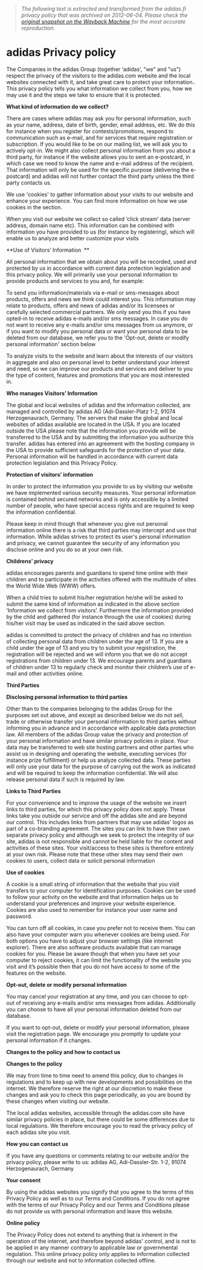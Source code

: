 > *The following text is extracted and transformed from the adidas.fi privacy policy that was archived on 2012-06-04. Please check the [original snapshot on the Wayback Machine](https://web.archive.org/web/20120604023037id_/http%3A//www.adidas.fi/pages/legal/privacy-policy) for the most accurate reproduction.*

# adidas Privacy policy

The Companies in the adidas Group (together ‘adidas’, "we" and "us") respect the privacy of the visitors to the adidas.com website and the local websites connected with it, and take great care to protect your information.. This privacy policy tells you what information we collect from you, how we may use it and the steps we take to ensure that it is protected.

**What kind of information do we collect?**

There are cases where adidas may ask you for personal information, such as your name, address, date of birth, gender, email address, etc. We do this for instance when you register for contests/promotions, respond to communication such as e-mail, and for services that require registration or subscription. If you would like to be on our mailing list, we will ask you to actively opt-in. We might also collect personal information from you about a third party, for instance if the website allows you to sent an e-postcard, in which case we need to know the name and e-mail address of the recipient. That information will only be used for the specific purpose (delivering the e-postcard) and adidas will not further contact the third party unless the third party contacts us.

We use 'cookies' to gather information about your visits to our website and enhance your experience. You can find more information on how we use cookies in the section.

When you visit our website we collect so called ‘click stream’ data (server address, domain name etc). This information can be combined with information you have provided to us (for instance by registering), which will enable us to analyze and better customize your visits 

**Use of Visitors’ Information  **

All personal information that we obtain about you will be recorded, used and protected by us in accordance with current data protection legislation and this privacy policy. We will primarily use your personal information to provide products and services to you and, for example:

To send you information/materials via e-mail or sms-messages about products, offers and news we think could interest you. This information may relate to products, offers and news of adidas and/or its licensees or carefully selected commercial partners. We only send you this if you have opted-in to receive adidas e-mails and/or sms messages. In case you do not want to receive any e-mails and/or sms messages from us anymore, or if you want to modify you personal data or want your personal data to be deleted from our database, we refer you to the 'Opt-out, delete or modify personal information' section below

To analyze visits to the website and learn about the interests of our visitors in aggregate and also on personal level to better understand your interest and need, so we can improve our products and services and deliver to you the type of content, features and promotions that you are most interested in.

**Who manages Visitors’ Information**

The global and local websites of adidas and the information collected, are managed and controlled by adidas AG (Adi-Dassler-Platz 1-2, 91074 Herzogenaurach, Germany. The servers that make the global and local websites of adidas available are located in the USA. If you are located outside the USA please note that the information you provide will be transferred to the USA and by submitting the information you authorize this transfer. adidas has entered into an agreement with the hosting company in the USA to provide sufficient safeguards for the protection of your data. Personal information will be handled in accordance with current data protection legislation and this Privacy Policy. 

**Protection of visitors’ information**

In order to protect the information you provide to us by visiting our website we have implemented various security measures. Your personal information is contained behind secured networks and is only accessible by a limited number of people, who have special access rights and are required to keep the information confidential.

Please keep in mind though that whenever you give out personal information online there is a risk that third parties may intercept and use that information. While adidas strives to protect its user's personal information and privacy, we cannot guarantee the security of any information you disclose online and you do so at your own risk.

**Childrens’ privacy**

adidas encourages parents and guardians to spend time online with their children and to participate in the activities offered with the multitude of sites the World Wide Web (WWW) offers.

When a child tries to submit his/her registration he/she will be asked to submit the same kind of information as indicated in the above section ‘Information we collect from visitors’. Furthermore the information provided by the child and gathered (for instance through the use of cookies) during his/her visit may be used as indicated in the said above section.

adidas is committed to protect the privacy of children and has no intention of collecting personal data from children under the age of 13. If you are a child under the age of 13 and you try to submit your registration, the registration will be rejected and we will inform you that we do not accept registrations from children under 13. We encourage parents and guardians of children under 13 to regularly check and monitor their children’s use of e-mail and other activities online.

**Third Parties**

**Disclosing personal information to third parties**

Other than to the companies belonging to the adidas Group for the purposes set out above, and except as described below we do not sell, trade or otherwise transfer your personal information to third parties without informing you in advance and in accordance with applicable data protection law. All members of the adidas Group value the privacy and protection of your personal information and have similar privacy policies in place. Your data may be transferred to web site hosting partners and other parties who assist us in designing and operating the website, executing services (for instance prize fulfillment) or help us analyze collected data. These parties will only use your data for the purpose of carrying out the work as indicated and will be required to keep the information confidential. We will also release personal data if such is required by law.

**Links to Third Parties**

For your convenience and to improve the usage of the website we insert links to third parties, for which this privacy policy does not apply. These links take you outside our service and off the adidas site and are beyond our control. This includes links from partners that may use adidas' logos as part of a co-branding agreement. The sites you can link to have their own separate privacy policy and although we seek to protect the integrity of our site, adidas is not responsible and cannot be held liable for the content and activities of these sites. Your visit/access to these sites is therefore entirely at your own risk. Please note that these other sites may send their own cookies to users, collect data or solicit personal information

**Use of cookies**

A cookie is a small string of information that the website that you visit transfers to your computer for identification purposes. Cookies can be used to follow your activity on the website and that information helps us to understand your preferences and improve your website experience. Cookies are also used to remember for instance your user name and password.

You can turn off all cookies, in case you prefer not to receive them. You can also have your computer warn you whenever cookies are being used. For both options you have to adjust your browser settings (like internet explorer). There are also software products available that can manage cookies for you. Please be aware though that when you have set your computer to reject cookies, it can limit the functionality of the website you visit and it’s possible then that you do not have access to some of the features on the website. 

**Opt-out, delete or modify personal information**

You may cancel your registration at any time, and you can choose to opt-out of receiving any e-mails and/or sms messages from adidas. Additionally you can choose to have all your personal information deleted from our database.

If you want to opt-out, delete or modify your personal information, please visit the registration page. We encourage you promptly to update your personal information if it changes. 

**Changes to the policy and how to contact us**

**Changes to the policy**

We may from time to time need to amend this policy, due to changes in regulations and to keep up with new developments and possibilities on the internet. We therefore reserve the right at our discretion to make these changes and ask you to check this page periodically, as you are bound by these changes when visiting our website.

The local adidas websites, accessible through the adidas.com site have similar privacy policies in place, but there could be some differences due to local regulations. We therefore encourage you to read the privacy policy of each adidas site you visit.

**How you can contact us**

If you have any questions or comments relating to our website and/or the privacy policy, please write to us: adidas AG, Adi-Dassler-Str. 1-2, 91074 Herzogenaurach, Germany

**Your consent**

By using the adidas websites you signify that you agree to the terms of this Privacy Policy as well as to our Terms and Conditions. If you do not agree with the terms of our Privacy Policy and our Terms and Conditions please do not provide us with personal information and leave this website.

**Online policy**

The Privacy Policy does not extend to anything that is inherent in the operation of the internet, and therefore beyond adidas' control, and is not to be applied in any manner contrary to applicable law or governmental regulation. This online privacy policy only applies to information collected through our website and not to information collected offline.

